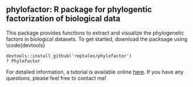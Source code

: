 ## phylofactor: R package for phylogentic factorization of biological data

This package provides functions to extract and visualize the phylogenetic factors in biological datasets. To get started, download the packsage using \code{devtools}

```{r install}
devtools::install_github('reptalex/phylofactor')
? Phylofactor
```

For detailed information, a tutorial is available online [here](http://media.wix.com/ugd/0119a1_951b32eb0abe4f228f0d6fd4ae11a0e8.pdf "Phylofactor Tutorial").  If you have any questions, please feel free to contact me!